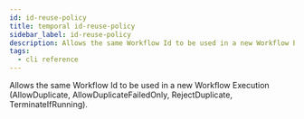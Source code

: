```yaml
---
id: id-reuse-policy
title: temporal id-reuse-policy
sidebar_label: id-reuse-policy
description: Allows the same Workflow Id to be used in a new Workflow Execution.
tags:
  - cli reference
---
```


Allows the same Workflow Id to be used in a new Workflow Execution (AllowDuplicate, AllowDuplicateFailedOnly, RejectDuplicate, TerminateIfRunning).
